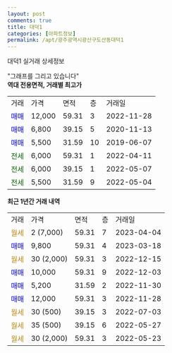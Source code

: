 ```yaml
---
layout: post
comments: true
title: 대덕1
categories: [아파트정보]
permalink: /apt/광주광역시광산구도산동대덕1
---
```


대덕1 실거래 상세정보

<script type="text/javascript">
  google.charts.load('current', {'packages':['line', 'corechart']});
  google.charts.setOnLoadCallback(drawChart);

  function drawChart() {
    var data = new google.visualization.DataTable();
    data.addColumn('date', '거래일');
    data.addColumn('number', "매매");
    data.addColumn('number', "전세");
    data.addColumn('number', "전매");

    data.addRows([[new Date(Date.parse("2023-04-04")), null, null, null], [new Date(Date.parse("2023-03-18")), 9800, null, null], [new Date(Date.parse("2022-12-15")), null, null, null], [new Date(Date.parse("2022-12-03")), 10000, null, null], [new Date(Date.parse("2022-11-30")), 5200, null, null], [new Date(Date.parse("2022-11-28")), 12000, null, null], [new Date(Date.parse("2022-07-03")), null, null, null], [new Date(Date.parse("2022-05-27")), null, null, null], [new Date(Date.parse("2022-05-23")), null, null, null]]);

    var options = {
      hAxis: {
        format: 'yyyy/MM/dd'
      },    
      lineWidth: 0,
      pointsVisible: true,    
      title: '최근 1년간 유형별 실거래가 분포',
      legend: { position: 'bottom' }
    };

    var formatter = new google.visualization.NumberFormat({pattern:'###,###'} );
    formatter.format(data, 1);
    formatter.format(data, 2);
    
    setTimeout(function() {
        var chart = new google.visualization.LineChart(document.getElementById('columnchart_material'));
        chart.draw(data, (options));
        document.getElementById('loading').style.display = 'none';
    }, 200);
  }
</script>


<div id="loading" style="z-index:20; display: block; margin-left: 0px">"그래프를 그리고 있습니다"</div>
<div id="columnchart_material" style="width: 95%; margin-left: 0px; display: block"></div>
<!-- contents start -->
<b>역대 전용면적, 거래별 최고가</b>
<table class="sortable">
    <tr>
      <td>거래</td>
      <td>가격</td>
      <td>면적</td>
      <td>층</td>
      <td>거래일</td>
    </tr>
        <tr>
          <td><a style="color: blue">매매</a></td>
          <td>12,000</td>
          <td>59.31</td>
          <td>3</td>
          <td>2022-11-28</td>
        </tr>            <tr>
          <td><a style="color: blue">매매</a></td>
          <td>6,800</td>
          <td>39.15</td>
          <td>5</td>
          <td>2020-11-13</td>
        </tr>            <tr>
          <td><a style="color: blue">매매</a></td>
          <td>5,500</td>
          <td>31.59</td>
          <td>10</td>
          <td>2019-06-07</td>
        </tr>        
        <tr>
              <td><a style="color: darkgreen">전세</a></td>
              <td>6,000</td>
              <td>59.31</td>
              <td>1</td>
              <td>2022-04-11</td>
            </tr>            <tr>
              <td><a style="color: darkgreen">전세</a></td>
              <td>6,000</td>
              <td>39.15</td>
              <td>1</td>
              <td>2022-05-07</td>
            </tr>            <tr>
              <td><a style="color: darkgreen">전세</a></td>
              <td>5,500</td>
              <td>31.59</td>
              <td>9</td>
              <td>2022-05-04</td>
            </tr>        
    
</table>

<b>최근 1년간 거래 내역</b>

<table class="sortable">
    <tr>
      <td>거래</td>
      <td>가격</td>
      <td>면적</td>
      <td>층</td>
      <td>거래일</td>
    </tr>
    <tr>
      <td><a style="color: darkgoldenrod">월세</a></td>
      <td>2 (7,000)</td>
      <td>59.31</td>
      <td>7</td>
      <td>2023-04-04</td>
    </tr>          <tr>
      <td><a style="color: blue">매매</a></td>
      <td>9,800</td>
      <td>59.31</td>
      <td>4</td>
      <td>2023-03-18</td>
    </tr>          <tr>
      <td><a style="color: darkgoldenrod">월세</a></td>
      <td>30 (2,000)</td>
      <td>59.31</td>
      <td>3</td>
      <td>2022-12-15</td>
    </tr>          <tr>
      <td><a style="color: blue">매매</a></td>
      <td>10,000</td>
      <td>59.31</td>
      <td>9</td>
      <td>2022-12-03</td>
    </tr>          <tr>
      <td><a style="color: blue">매매</a></td>
      <td>5,200</td>
      <td>31.59</td>
      <td>2</td>
      <td>2022-11-30</td>
    </tr>          <tr>
      <td><a style="color: blue">매매</a></td>
      <td>12,000</td>
      <td>59.31</td>
      <td>3</td>
      <td>2022-11-28</td>
    </tr>          <tr>
      <td><a style="color: darkgoldenrod">월세</a></td>
      <td>30 (500)</td>
      <td>39.15</td>
      <td>3</td>
      <td>2022-07-03</td>
    </tr>          <tr>
      <td><a style="color: darkgoldenrod">월세</a></td>
      <td>35 (500)</td>
      <td>39.15</td>
      <td>6</td>
      <td>2022-05-27</td>
    </tr>          <tr>
      <td><a style="color: darkgoldenrod">월세</a></td>
      <td>30 (2,000)</td>
      <td>59.31</td>
      <td>3</td>
      <td>2022-05-23</td>
    </tr>      </table>
<!-- contents end -->    

